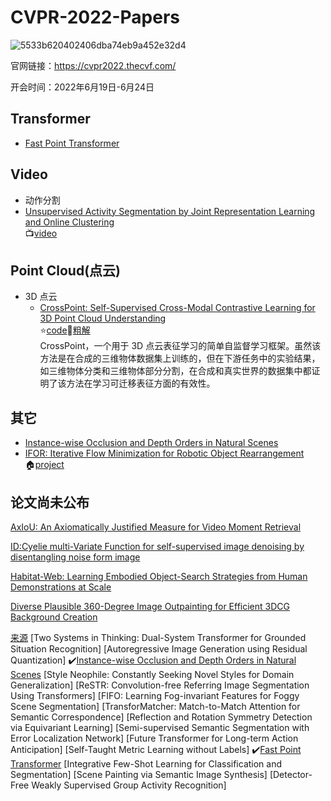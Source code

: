 # CVPR-2022-Papers
![5533b620402406dba74eb9a452e32d4](https://user-images.githubusercontent.com/62801906/150053890-e667997b-62c8-40a8-b561-ccc99ecd89f6.png)

官网链接：https://cvpr2022.thecvf.com/

开会时间：2022年6月19日-6月24日

## Transformer
* [Fast Point Transformer](https://arxiv.org/abs/2112.04702)

## Video
* 动作分割
 * [Unsupervised Activity Segmentation by Joint Representation Learning and Online Clustering](https://arxiv.org/pdf/2105.13353.pdf)<br>:tv:[video](https://www.youtube.com/watch?v=i4Fh_3nzzUI)

## Point Cloud(点云)
* 3D 点云
  * [CrossPoint: Self-Supervised Cross-Modal Contrastive Learning for 3D Point Cloud Understanding](https://arxiv.org/abs/2203.00680)<br>:star:[code](https://github.com/MohamedAfham/CrossPoint):newspaper:[粗解](https://zhuanlan.zhihu.com/p/474565863)<br>CrossPoint，一个用于 3D 点云表征学习的简单自监督学习框架。虽然该方法是在合成的三维物体数据集上训练的，但在下游任务中的实验结果，如三维物体分类和三维物体部分分割，在合成和真实世界的数据集中都证明了该方法在学习可迁移表征方面的有效性。

## 其它
* [Instance-wise Occlusion and Depth Orders in Natural Scenes](https://arxiv.org/abs/2111.14562)
* [IFOR: Iterative Flow Minimization for Robotic Object Rearrangement](https://arxiv.org/abs/2202.00732)<br>:house:[project](https://imankgoyal.github.io/ifor.html)


## 论文尚未公布
[AxIoU: An Axiomatically Justified Measure for Video Moment Retrieval](https://twitter.com/tetsuyasakai/status/1498906899932073984) 

[ID:Cyelie multi-Variate Function for self-supervised image denoising by disentangling noise form image](https://twitter.com/myavartanoo/status/1498908584318767106)

[Habitat-Web: Learning Embodied Object-Search Strategies from Human Demonstrations at Scale](https://twitter.com/RamRamrakhya/status/1498865432882733061)

[Diverse Plausible 360-Degree Image Outpainting for Efficient 3DCG Background Creation](https://twitter.com/keio_aolab/status/1498829852656345089)

[来源](http://cvlab.postech.ac.kr/lab/publication.php)
[Two Systems in Thinking: Dual-System Transformer for Grounded Situation Recognition]
[Autoregressive Image Generation using Residual Quantization]
:heavy_check_mark:[Instance-wise Occlusion and Depth Orders in Natural Scenes](https://arxiv.org/abs/2111.14562)
[Style Neophile: Constantly Seeking Novel Styles for Domain Generalization]
[ReSTR: Convolution-free Referring Image Segmentation Using Transformers]
[FIFO: Learning Fog-invariant Features for Foggy Scene Segmentation]
[TransforMatcher: Match-to-Match Attention for Semantic Correspondence]
[Reflection and Rotation Symmetry Detection via Equivariant Learning]
[Semi-supervised Semantic Segmentation with Error Localization Network]
[Future Transformer for Long-term Action Anticipation]
[Self-Taught Metric Learning without Labels]
:heavy_check_mark:[Fast Point Transformer](https://arxiv.org/abs/2112.04702)
[Integrative Few-Shot Learning for Classification and Segmentation]
[Scene Painting via Semantic Image Synthesis]
[Detector-Free Weakly Supervised Group Activity Recognition]






